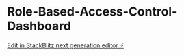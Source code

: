 # Role-Based-Access-Control-Dashboard

[Edit in StackBlitz next generation editor ⚡️](https://stackblitz.com/~/github.com/insertfoodies/Role-Based-Access-Control-Dashboard)